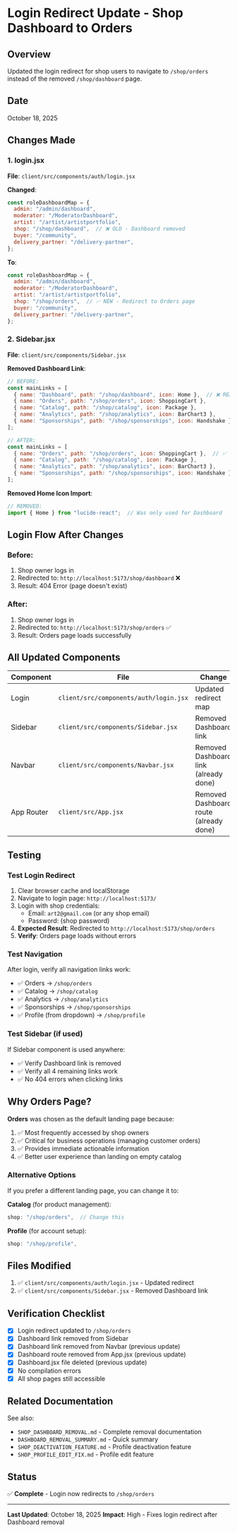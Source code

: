 # Login Redirect Update - Shop Dashboard to Orders

## Overview
Updated the login redirect for shop users to navigate to `/shop/orders` instead of the removed `/shop/dashboard` page.

## Date
October 18, 2025

## Changes Made

### 1. login.jsx
**File**: `client/src/components/auth/login.jsx`

**Changed**:
```javascript
const roleDashboardMap = {
  admin: "/admin/dashboard",
  moderator: "/ModeratorDashboard",
  artist: "/artist/artistportfolio",
  shop: "/shop/dashboard",  // ❌ OLD - Dashboard removed
  buyer: "/community",
  delivery_partner: "/delivery-partner",
};
```

**To**:
```javascript
const roleDashboardMap = {
  admin: "/admin/dashboard",
  moderator: "/ModeratorDashboard",
  artist: "/artist/artistportfolio",
  shop: "/shop/orders",  // ✅ NEW - Redirect to Orders page
  buyer: "/community",
  delivery_partner: "/delivery-partner",
};
```

### 2. Sidebar.jsx
**File**: `client/src/components/Sidebar.jsx`

**Removed Dashboard Link**:
```javascript
// BEFORE:
const mainLinks = [
  { name: "Dashboard", path: "/shop/dashboard", icon: Home },  // ❌ REMOVED
  { name: "Orders", path: "/shop/orders", icon: ShoppingCart },
  { name: "Catalog", path: "/shop/catalog", icon: Package },
  { name: "Analytics", path: "/shop/analytics", icon: BarChart3 },
  { name: "Sponsorships", path: "/shop/sponsorships", icon: Handshake },
];

// AFTER:
const mainLinks = [
  { name: "Orders", path: "/shop/orders", icon: ShoppingCart },  // ✅ Now first
  { name: "Catalog", path: "/shop/catalog", icon: Package },
  { name: "Analytics", path: "/shop/analytics", icon: BarChart3 },
  { name: "Sponsorships", path: "/shop/sponsorships", icon: Handshake },
];
```

**Removed Home Icon Import**:
```javascript
// REMOVED:
import { Home } from "lucide-react";  // Was only used for Dashboard
```

## Login Flow After Changes

### Before:
1. Shop owner logs in
2. Redirected to: `http://localhost:5173/shop/dashboard` ❌
3. Result: 404 Error (page doesn't exist)

### After:
1. Shop owner logs in
2. Redirected to: `http://localhost:5173/shop/orders` ✅
3. Result: Orders page loads successfully

## All Updated Components

| Component | File | Change |
|-----------|------|--------|
| Login | `client/src/components/auth/login.jsx` | Updated redirect map |
| Sidebar | `client/src/components/Sidebar.jsx` | Removed Dashboard link |
| Navbar | `client/src/components/Navbar.jsx` | Removed Dashboard link (already done) |
| App Router | `client/src/App.jsx` | Removed Dashboard route (already done) |

## Testing

### Test Login Redirect
1. Clear browser cache and localStorage
2. Navigate to login page: `http://localhost:5173/`
3. Login with shop credentials:
   - Email: `art2@gmail.com` (or any shop email)
   - Password: (shop password)
4. **Expected Result**: Redirected to `http://localhost:5173/shop/orders`
5. **Verify**: Orders page loads without errors

### Test Navigation
After login, verify all navigation links work:
- ✅ Orders → `/shop/orders`
- ✅ Catalog → `/shop/catalog`
- ✅ Analytics → `/shop/analytics`
- ✅ Sponsorships → `/shop/sponsorships`
- ✅ Profile (from dropdown) → `/shop/profile`

### Test Sidebar (if used)
If Sidebar component is used anywhere:
- ✅ Verify Dashboard link is removed
- ✅ Verify all 4 remaining links work
- ✅ No 404 errors when clicking links

## Why Orders Page?

**Orders** was chosen as the default landing page because:
1. ✅ Most frequently accessed by shop owners
2. ✅ Critical for business operations (managing customer orders)
3. ✅ Provides immediate actionable information
4. ✅ Better user experience than landing on empty catalog

### Alternative Options
If you prefer a different landing page, you can change it to:

**Catalog** (for product management):
```javascript
shop: "/shop/orders",  // Change this
```

**Profile** (for account setup):
```javascript
shop: "/shop/profile",
```

## Files Modified

1. ✅ `client/src/components/auth/login.jsx` - Updated redirect
2. ✅ `client/src/components/Sidebar.jsx` - Removed Dashboard link

## Verification Checklist

- [x] Login redirect updated to `/shop/orders`
- [x] Dashboard link removed from Sidebar
- [x] Dashboard link removed from Navbar (previous update)
- [x] Dashboard route removed from App.jsx (previous update)
- [x] Dashboard.jsx file deleted (previous update)
- [x] No compilation errors
- [x] All shop pages still accessible

## Related Documentation

See also:
- `SHOP_DASHBOARD_REMOVAL.md` - Complete removal documentation
- `DASHBOARD_REMOVAL_SUMMARY.md` - Quick summary
- `SHOP_DEACTIVATION_FEATURE.md` - Profile deactivation feature
- `SHOP_PROFILE_EDIT_FIX.md` - Profile edit feature

## Status

✅ **Complete** - Login now redirects to `/shop/orders`

---

**Last Updated**: October 18, 2025
**Impact**: High - Fixes login redirect after Dashboard removal
